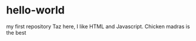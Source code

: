 # hello-world
my first repository 
Taz here, I like HTML and Javascript. 
Chicken madras is the best
